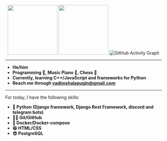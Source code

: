 <!-- <p align="center">
  <img width="150px" src="https://avatars.githubusercontent.com/u/106238244?v=4" align="center" alt="Avatar"/> -->

<p align="center">

  <img height=160px src="https://github-readme-stats.vercel.app/api?username=vadushkin">

  <img height=160px src="https://github-readme-stats.vercel.app/api/top-langs/?username=vadushkin&langs_count=8&layout=compact">
  
<img alt="GitHub Activity Graph" src="https://activity-graph.herokuapp.com/graph?username=vadushkin&theme=xcode">

---

- **He/him**
- **Programming 💼, Music Piano 🎹, Chess 🥇**
- **Currently, learning С++/JavaScript and frameworks for Python**
- **Reach me through [vadimshalapugin@gmail.com](mailto:vadimshalapugin@gmail.com)**

---

For today, I have the following skills:

* **🐍 Python (Django framework, Django Rest Framework, discord and telegram bots)**
* **🐱‍👤 Git/GitHub**
* **🐋 Docker/Docker-compose**
* **😆 HTML/CSS**
* **😎 PostgreSQL**
